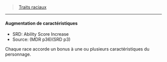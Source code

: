 ﻿---
!GenericItem
Id: races_hd.md#augmentation-de-caractéristiques
ParentLink: races_hd.md#traits-raciaux
Name: Augmentation de caractéristiques
ParentName: Traits raciaux
NameLevel: 4
AltName: Ability Score Increase
Source: (MDR p36)(SRD p3)
Attributes:
  Name: Augmentation de caractéristiques
  Markdown: >+
    #### <!--Name-->Augmentation de caractéristiques<!--/Name-->


    - SRD: <!--AltName-->Ability Score Increase<!--/AltName-->

    - Source: <!--Source-->(MDR p36)(SRD p3)<!--/Source-->


    Chaque race accorde un bonus à une ou plusieurs caractéristiques du personnage.

  AltName: Ability Score Increase
  Source: (MDR p36)(SRD p3)
AttributesDictionary: >+
  Name: Augmentation de caractéristiques

  Markdown: >+

    #### <!--Name-->Augmentation de caractéristiques<!--/Name-->





    - SRD: <!--AltName-->Ability Score Increase<!--/AltName-->



    - Source: <!--Source-->(MDR p36)(SRD p3)<!--/Source-->





    Chaque race accorde un bonus à une ou plusieurs caractéristiques du personnage.



  AltName: Ability Score Increase

  Source: (MDR p36)(SRD p3)

---
> [Traits raciaux](hd_races_traits_raciaux.md)

---

#### Augmentation de caractéristiques

- SRD: Ability Score Increase
- Source: (MDR p36)(SRD p3)

Chaque race accorde un bonus à une ou plusieurs caractéristiques du personnage.

